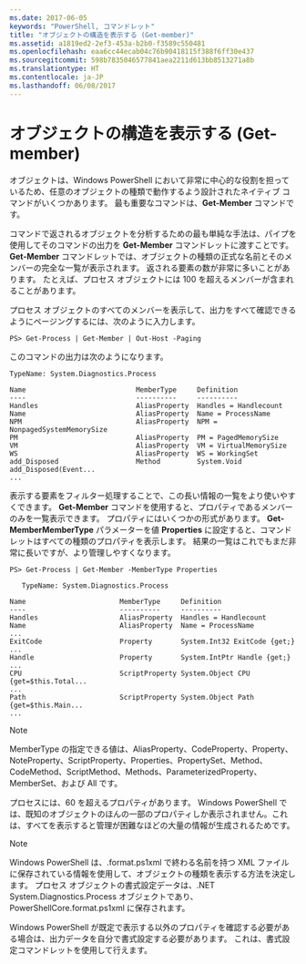 ```yaml
---
ms.date: 2017-06-05
keywords: "PowerShell, コマンドレット"
title: "オブジェクトの構造を表示する (Get-member)"
ms.assetid: a1819ed2-2ef3-453a-b2b0-f3589c550481
ms.openlocfilehash: eaa6cc44ecab04c76b90418115f388f6ff30e437
ms.sourcegitcommit: 598b7835046577841aea2211d613bb8513271a8b
ms.translationtype: HT
ms.contentlocale: ja-JP
ms.lasthandoff: 06/08/2017
---
```

# <a name="viewing-object-structure-get-member"></a>オブジェクトの構造を表示する (Get-member)
オブジェクトは、Windows PowerShell において非常に中心的な役割を担っているため、任意のオブジェクトの種類で動作するよう設計されたネイティブ コマンドがいくつかあります。 最も重要なコマンドは、**Get-Member** コマンドです。

コマンドで返されるオブジェクトを分析するための最も単純な手法は、パイプを使用してそのコマンドの出力を **Get-Member** コマンドレットに渡すことです。 **Get-Member** コマンドレットでは、オブジェクトの種類の正式な名前とそのメンバーの完全な一覧が表示されます。 返される要素の数が非常に多いことがあります。 たとえば、プロセス オブジェクトには 100 を超えるメンバーが含まれることがあります。

プロセス オブジェクトのすべてのメンバーを表示して、出力をすべて確認できるようにページングするには、次のように入力します。

```
PS> Get-Process | Get-Member | Out-Host -Paging
```

このコマンドの出力は次のようになります。

```
TypeName: System.Diagnostics.Process

Name                           MemberType     Definition
----                           ----------     ----------
Handles                        AliasProperty  Handles = Handlecount
Name                           AliasProperty  Name = ProcessName
NPM                            AliasProperty  NPM = NonpagedSystemMemorySize
PM                             AliasProperty  PM = PagedMemorySize
VM                             AliasProperty  VM = VirtualMemorySize
WS                             AliasProperty  WS = WorkingSet
add_Disposed                   Method         System.Void add_Disposed(Event...
...
```

表示する要素をフィルター処理することで、この長い情報の一覧をより使いやすくできます。 **Get-Member** コマンドを使用すると、プロパティであるメンバーのみを一覧表示できます。 プロパティにはいくつかの形式があります。 **Get-MemberMemberType** パラメーターを値 **Properties** に設定すると、コマンドレットはすべての種類のプロパティを表示します。 結果の一覧はこれでもまだ非常に長いですが、より管理しやすくなります。

```
PS> Get-Process | Get-Member -MemberType Properties

   TypeName: System.Diagnostics.Process

Name                       MemberType     Definition
----                       ----------     ----------
Handles                    AliasProperty  Handles = Handlecount
Name                       AliasProperty  Name = ProcessName
...
ExitCode                   Property       System.Int32 ExitCode {get;}
...
Handle                     Property       System.IntPtr Handle {get;}
...
CPU                        ScriptProperty System.Object CPU {get=$this.Total...
...
Path                       ScriptProperty System.Object Path {get=$this.Main...
...
```

> [!NOTE]
> MemberType の指定できる値は、AliasProperty、CodeProperty、Property、NoteProperty、ScriptProperty、Properties、PropertySet、Method、CodeMethod、ScriptMethod、Methods、ParameterizedProperty、MemberSet、および All です。

プロセスには、60 を超えるプロパティがあります。 Windows PowerShell では、既知のオブジェクトのほんの一部のプロパティしか表示されません。これは、すべてを表示すると管理が困難なほどの大量の情報が生成されるためです。

> [!NOTE]
> Windows PowerShell は、.format.ps1xml で終わる名前を持つ XML ファイルに保存されている情報を使用して、オブジェクトの種類を表示する方法を決定します。 プロセス オブジェクトの書式設定データは、.NET System.Diagnostics.Process オブジェクトであり、PowerShellCore.format.ps1xml に保存されます。

Windows PowerShell が既定で表示する以外のプロパティを確認する必要がある場合は、出力データを自分で書式設定する必要があります。 これは、書式設定コマンドレットを使用して行えます。

